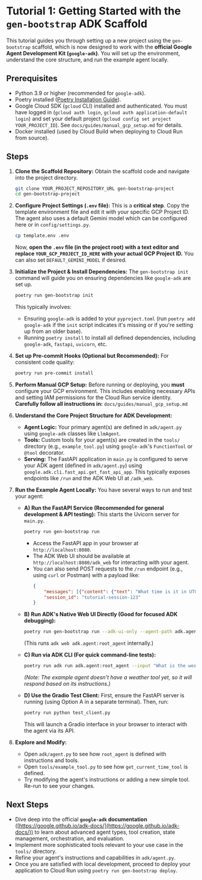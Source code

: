 # Tutorial 1: Getting Started with the `gen-bootstrap` ADK Scaffold

This tutorial guides you through setting up a new project using the `gen-bootstrap` scaffold, which is now designed to work with the **official Google Agent Development Kit (`google-adk`)**. You will set up the environment, understand the core structure, and run the example agent locally.

## Prerequisites

* Python 3.9 or higher (recommended for `google-adk`).
* Poetry installed ([Poetry Installation Guide](https://python-poetry.org/docs/#installation)).
* Google Cloud SDK (`gcloud` CLI) installed and authenticated. You must have logged in (`gcloud auth login`, `gcloud auth application-default login`) and set your default project (`gcloud config set project YOUR_PROJECT_ID`). See `docs/guides/manual_gcp_setup.md` for details.
* Docker installed (used by Cloud Build when deploying to Cloud Run from source).

## Steps

1.  **Clone the Scaffold Repository:**
    Obtain the scaffold code and navigate into the project directory.
    ```bash
    git clone YOUR_PROJECT_REPOSITORY_URL gen-bootstrap-project
    cd gen-bootstrap-project
    ```

2.  **Configure Project Settings (`.env` file):**
    This is a **critical step**. Copy the template environment file and edit it with your specific GCP Project ID. The agent also uses a default Gemini model which can be configured here or in `config/settings.py`.
    ```bash
    cp template.env .env
    ```
    Now, **open the `.env` file (in the project root) with a text editor and replace `YOUR_GCP_PROJECT_ID_HERE` with your actual GCP Project ID.** You can also set `DEFAULT_GEMINI_MODEL` if desired.

3.  **Initialize the Project & Install Dependencies:**
    The `gen-bootstrap init` command will guide you on ensuring dependencies like `google-adk` are set up.
    ```bash
    poetry run gen-bootstrap init
    ```
    This typically involves:
    * Ensuring `google-adk` is added to your `pyproject.toml` (run `poetry add google-adk` if the `init` script indicates it's missing or if you're setting up from an older base).
    * Running `poetry install` to install all defined dependencies, including `google-adk`, `fastapi`, `uvicorn`, etc.

4.  **Set up Pre-commit Hooks (Optional but Recommended):**
    For consistent code quality:
    ```bash
    poetry run pre-commit install
    ```

5.  **Perform Manual GCP Setup:**
    Before running or deploying, you **must** configure your GCP environment. This includes enabling necessary APIs and setting IAM permissions for the Cloud Run service identity.
    **Carefully follow all instructions in:** `docs/guides/manual_gcp_setup.md`

6.  **Understand the Core Project Structure for ADK Development:**
    * **Agent Logic:** Your primary agent(s) are defined in `adk/agent.py` using `google-adk` classes like `LlmAgent`.
    * **Tools:** Custom tools for your agent(s) are created in the `tools/` directory (e.g., `example_tool.py`) using `google-adk`'s `FunctionTool` or `@tool` decorator.
    * **Serving:** The FastAPI application in `main.py` is configured to serve your ADK agent (defined in `adk/agent.py`) using `google.adk.cli.fast_api.get_fast_api_app`. This typically exposes endpoints like `/run` and the ADK Web UI at `/adk_web`.

7.  **Run the Example Agent Locally:**
    You have several ways to run and test your agent:

    * **A) Run the FastAPI Service (Recommended for general development & API testing):**
        This starts the Uvicorn server for `main.py`.
        ```bash
        poetry run gen-bootstrap run
        ```
        * Access the FastAPI app in your browser at `http://localhost:8080`.
        * The ADK Web UI should be available at `http://localhost:8080/adk_web` for interacting with your agent.
        * You can also send POST requests to the `/run` endpoint (e.g., using `curl` or Postman) with a payload like:
            ```json
            {
                "messages": [{"content": {"text": "What time is it in UTC?"}, "role": "user"}],
                "session_id": "tutorial-session-123"
            }
            ```

    * **B) Run ADK's Native Web UI Directly (Good for focused ADK debugging):**
        ```bash
        poetry run gen-bootstrap run --adk-ui-only --agent-path adk.agent:root_agent
        ```
        (This runs `adk web adk.agent:root_agent` internally.)

    * **C) Run via ADK CLI (For quick command-line tests):**
        ```bash
        poetry run adk run adk.agent:root_agent --input "What is the weather like?"
        ```
        *(Note: The example agent doesn't have a weather tool yet, so it will respond based on its instructions.)*

    * **D) Use the Gradio Test Client:**
        First, ensure the FastAPI server is running (using Option A in a separate terminal). Then, run:
        ```bash
        poetry run python test_client.py
        ```
        This will launch a Gradio interface in your browser to interact with the agent via its API.

8.  **Explore and Modify:**
    * Open `adk/agent.py` to see how `root_agent` is defined with instructions and tools.
    * Open `tools/example_tool.py` to see how `get_current_time_tool` is defined.
    * Try modifying the agent's instructions or adding a new simple tool. Re-run to see your changes.

## Next Steps

* Dive deep into the official **`google-adk` documentation** ([https://google.github.io/adk-docs/](https://google.github.io/adk-docs/)) to learn about advanced agent types, tool creation, state management, orchestration, and evaluation.
* Implement more sophisticated tools relevant to your use case in the `tools/` directory.
* Refine your agent's instructions and capabilities in `adk/agent.py`.
* Once you are satisfied with local development, proceed to deploy your application to Cloud Run using `poetry run gen-bootstrap deploy`.
